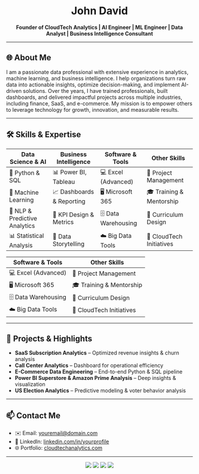 <h1 align="center">John David</h1>
<p align="center">
  <strong>Founder of CloudTech Analytics | AI Engineer | ML Engineer | Data Analyst | Business Intelligence Consultant</strong>
</p>

---

## 🌐 About Me

I am a passionate data professional with extensive experience in analytics, machine learning, and business intelligence. I help organizations turn raw data into actionable insights, optimize decision-making, and implement AI-driven solutions. Over the years, I have trained professionals, built dashboards, and delivered impactful projects across multiple industries, including finance, SaaS, and e-commerce. My mission is to empower others to leverage technology for growth, innovation, and measurable results.

---

## 🛠 Skills & Expertise

| **Data Science & AI** | **Business Intelligence** | **Software & Tools** | **Other Skills** |
|-----------------------|---------------------------| -----------------------|---------------------------
| 🧠 Python & SQL        | 📊 Power BI, Tableau      | 💻 Excel (Advanced)  | 📅 Project Management |
| 🤖 Machine Learning    | 📈 Dashboards & Reporting | 🖥 Microsoft 365     | 🎓 Training & Mentorship |
| 📝 NLP & Predictive Analytics | 📌 KPI Design & Metrics | 🗄 Data Warehousing   | 🏫 Curriculum Design |
| 📊 Statistical Analysis | 📖 Data Storytelling      | ☁️ Big Data Tools     | 🌟 CloudTech Initiatives |

| **Software & Tools** | **Other Skills** |
|---------------------|----------------|
| 💻 Excel (Advanced)  | 📅 Project Management |
| 🖥 Microsoft 365     | 🎓 Training & Mentorship |
| 🗄 Data Warehousing   | 🏫 Curriculum Design |
| ☁️ Big Data Tools     | 🌟 CloudTech Initiatives |

---

## 📂 Projects & Highlights

- **SaaS Subscription Analytics** – Optimized revenue insights & churn analysis  
- **Call Center Analytics** – Dashboard for operational efficiency  
- **E-Commerce Data Engineering** – End-to-end Python & SQL pipeline  
- **Power BI Superstore & Amazon Prime Analysis** – Deep insights & visualization  
- **US Election Analytics** – Predictive modeling & voter behavior analysis  

---

## 📫 Contact Me

- ✉️ Email: [youremail@domain.com](mailto:youremail@domain.com)  
- 🔗 LinkedIn: [linkedin.com/in/yourprofile](#)  
- 🌐 Portfolio: [cloudtechanalytics.com](#)  

---

<p align="center">
  <img src="https://img.shields.io/badge/Data%20Analyst-🟢-informational?style=for-the-badge&logo=analytics" /> 
  <img src="https://img.shields.io/badge/Data%20Scientist-🔵-informational?style=for-the-badge&logo=python" /> 
  <img src="https://img.shields.io/badge/Business%20Analyst-🟡-informational?style=for-the-badge&logo=microsoft-excel" /> 
  <img src="https://img.shields.io/badge/AI%20Engineer-🟣-informational?style=for-the-badge&logo=tensorflow" />
</p>
